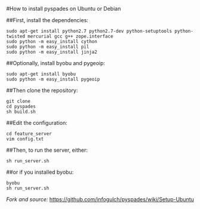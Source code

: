 #How to install pyspades on Ubuntu or Debian

##First, install the dependencies:

```
sudo apt-get install python2.7 python2.7-dev python-setuptools python-twisted mercurial gcc g++ zope.interface
sudo python -m easy_install cython
sudo python -m easy_install pil
sudo python -m easy_install jinja2
```

##Optionally, install byobu and pygeoip:

```
sudo apt-get install byobu
sudo python -m easy_install pygeoip
```

##Then clone the repository:

```
git clone 
cd pyspades
sh build.sh
```

##Edit the configuration:

```
cd feature_server
vim config.txt
```

##Then, to run the server, either:

```
sh run_server.sh
```

##or if you installed byobu:

```
byobu 
sh run_server.sh
```

*Fork and source:* https://github.com/infogulch/pyspades/wiki/Setup-Ubuntu
